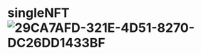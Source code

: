 # singleNFT![29CA7AFD-321E-4D51-8270-DC26DD1433BF](https://user-images.githubusercontent.com/105766206/170182513-c68bf90d-d0c8-48b1-8084-c2f3d14dd933.jpg)
